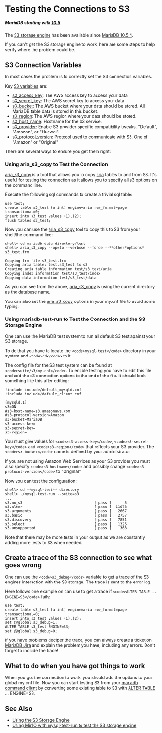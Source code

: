 
# Testing the Connections to S3


##### MariaDB starting with [10.5](../../../../release-notes/mariadb-community-server/what-is-mariadb-105.md)
The [S3 storage engine](s3-storage-engine-status-variables.md) has been available since [MariaDB 10.5.4](../../../../release-notes/mariadb-community-server/release-notes-mariadb-10-5-series/mariadb-1054-release-notes.md).



If you can't get the S3 storage engine to work, here are some steps to help verify where the problem could be.


## S3 Connection Variables


In most cases the problem is to correctly set the S3 connection variables.


Key [S3 variables](https://mariadb.com/kb/en/3-storage-engine-system-variables) are:


* [s3_access_key](s3-storage-engine-system-variables.md#s3_access_key): The AWS access key to access your data
* [s3_secret_key](s3-storage-engine-system-variables.md#s3_secret_key): The AWS secret key to access your data
* [s3_bucket](s3-storage-engine-system-variables.md#s3_bucket): The AWS bucket where your data should be stored. All MariaDB table data is stored in this bucket.
* [s3_region](s3-storage-engine-system-variables.md#s3_region): The AWS region where your data should be stored.
* [s3_host_name](s3-storage-engine-system-variables.md#s3_host_name): Hostname for the S3 service.
* [s3_provider](s3-storage-engine-system-variables.md#s3_provider): Enable S3 provider specific compatibility tweaks. "Default", "Amazon", or "Huawei".
* [s3_protocol_version](s3-storage-engine-system-variables.md#s3_protocol_version): Protocol used to communicate with S3. One of "Amazon" or "Original"


There are several ways to ensure you get them right:


### Using aria_s3_copy to Test the Connection


[aria_s3_copy](aria_s3_copy.md) is a tool that allows you to copy [aria](aria_s3_copy.md) tables to and from S3. It's useful for testing the connection as it allows you to specify all s3 options on the command line.


Execute the following sql commands to create a trivial sql table:


```
use test;
create table s3_test (a int) engine=aria row_format=page transactional=0;
insert into s3_test values (1),(2);
flush tables s3_test;
```

Now you can use the [aria_s3_copy](aria_s3_copy.md) tool to copy this to S3 from your
shell/the command line:


```
shell> cd mariadb-data-directory/test
shell> aria_s3_copy --op=to --verbose --force --**other*options* s3_test.frm

Copying frm file s3_test.frm
Copying aria table: test.s3_test to s3
Creating aria table information test/s3_test/aria
Copying index information test/s3_test/index
Copying data information test/s3_test/data
```

As you can see from the above, [aria_s3_copy](aria_s3_copy.md) is using the current directory as the database name.


You can also set the [aria_s3_copy](aria_s3_copy.md) options in your my.cnf file to avoid
some typing.


### Using mariadb-test-run to Test the Connection and the S3 Storage Engine


One can use the [MariaDB test system](../../mariadb-internals/using-mariadb-with-your-programs-api/libmysqld/mariadb-test-and-mariadb-test-embedded.md) to run all default S3 test against your S3 storage.


To do that you have to locate the `<code>mysql-test</code>` directory in your system and
`<code>cd</code>` to it.


The config file for the S3 test system can be found at `<code>suite/s3/my.cnf</code>`.
To enable testing you have to edit this file and add the s3 connection options
to the end of the file. It should look something like this after editing:


```
!include include/default_mysqld.cnf
!include include/default_client.cnf

[mysqld.1]
s3=ON
#s3-host-name=s3.amazonaws.com
#s3-protocol-version=Amazon
s3-bucket=MariaDB
s3-access-key=
s3-secret-key=
s3-region=
```

You must give values for `<code>s3-access-key</code>`, `<code>s3-secret-key</code>` and `<code>s3-region</code>` that reflects your S3 provider. The `<code>s3-bucket</code>` name is defined by your administrator.


If you are not using Amazon Web Services as your S3 provider you must
also specify `<code>s3-hostname</code>` and possibly change
`<code>s3-protocol-version</code>` to "Original".


Now you can test the configuration:


```
shell> cd **mysql-test** directory
shell> ./mysql-test-run --suite=s3
...
s3.no_s3                                 [ pass ]      5
s3.alter                                 [ pass ]  11073
s3.arguments                             [ pass ]   2667
s3.basic                                 [ pass ]   2757
s3.discovery                             [ pass ]   7851
s3.select                                [ pass ]   1325
s3.unsupported                           [ pass ]    363
```

Note that there may be more tests in your output as we are constantly adding more tests to S3 when needed.


## Create a trace of the S3 connection to see what goes wrong


One can use the `<code>s3_debug</code>` variable to get a trace of the S3 engines interaction with the S3 storage. The trace is sent to the error log.


Here follows one example on can use to get a trace if `<code>ALTER TABLE .. ENGINE=S3</code>` fails:


```
use test;
create table s3_test (a int) engine=aria row_format=page transactional=0;
insert into s3_test values (1),(2);
set @@global.s3_debug=1;
ALTER TABLE s3_test ENGINE=S3;
set @@global.s3_debug=0;
```

If you have problems deciper the trace, you can always create a ticket on [MariaDB Jira](https://jira.mariadb.org/) and explain the problem you have, including any errors. Don't forget to include the trace!


## What to do when you have got things to work


When you got the connection to work, you should add the options to your global my.cnf file.
Now you can start testing S3 from your [mariadb command client](../../../clients-and-utilities/mariadb-client/mariadb-command-line-client.md) by converting some existing table to S3 with [ALTER TABLE ... ENGINE=S3](using-the-s3-storage-engine.md).


## See Also


* [Using the S3 Storage Engine](using-the-s3-storage-engine.md)
* [Using MinIO with mysql-test-run to test the S3 storage engine](../../../clients-and-utilities/mariadb-test/installing-minio-for-usage-with-mariadb-test-run.md)

